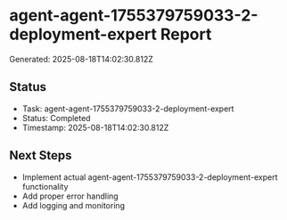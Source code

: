 # agent-agent-1755379759033-2-deployment-expert Report

Generated: 2025-08-18T14:02:30.812Z

## Status
- Task: agent-agent-1755379759033-2-deployment-expert
- Status: Completed
- Timestamp: 2025-08-18T14:02:30.812Z

## Next Steps
- Implement actual agent-agent-1755379759033-2-deployment-expert functionality
- Add proper error handling
- Add logging and monitoring

